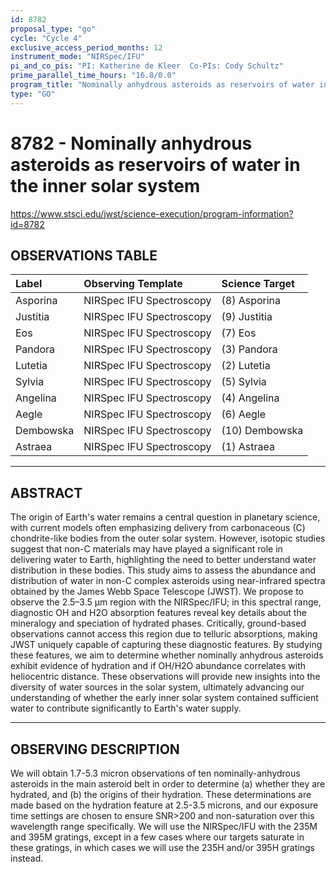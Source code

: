 ```yaml
---
id: 8782
proposal_type: "go"
cycle: "Cycle 4"
exclusive_access_period_months: 12
instrument_mode: "NIRSpec/IFU"
pi_and_co_pis: "PI: Katherine de Kleer  Co-PIs: Cody Schultz"
prime_parallel_time_hours: "16.8/0.0"
program_title: "Nominally anhydrous asteroids as reservoirs of water in the inner solar system"
type: "GO"
---
```

# 8782 - Nominally anhydrous asteroids as reservoirs of water in the inner solar system
https://www.stsci.edu/jwst/science-execution/program-information?id=8782
## OBSERVATIONS TABLE
| Label        | Observing Template       | Science Target |
| :----------- | :----------------------- | :------------- |
| Asporina     | NIRSpec IFU Spectroscopy | (8) Asporina   |
| Justitia     | NIRSpec IFU Spectroscopy | (9) Justitia   |
| Eos          | NIRSpec IFU Spectroscopy | (7) Eos        |
| Pandora      | NIRSpec IFU Spectroscopy | (3) Pandora    |
| Lutetia      | NIRSpec IFU Spectroscopy | (2) Lutetia    |
| Sylvia       | NIRSpec IFU Spectroscopy | (5) Sylvia     |
| Angelina     | NIRSpec IFU Spectroscopy | (4) Angelina   |
| Aegle        | NIRSpec IFU Spectroscopy | (6) Aegle      |
| Dembowska    | NIRSpec IFU Spectroscopy | (10) Dembowska |
| Astraea      | NIRSpec IFU Spectroscopy | (1) Astraea    |

---

## ABSTRACT

The origin of Earth's water remains a central question in planetary science, with current models often emphasizing delivery from carbonaceous (C) chondrite-like bodies from the outer solar system. However, isotopic studies suggest that non-C materials may have played a significant role in delivering water to Earth, highlighting the need to better understand water distribution in these bodies. This study aims to assess the abundance and distribution of water in non-C complex asteroids using near-infrared spectra obtained by the James Webb Space Telescope (JWST). We propose to observe the 2.5–3.5 µm region with the NIRSpec/IFU; in this spectral range, diagnostic OH and H2O absorption features reveal key details about the mineralogy and speciation of hydrated phases. Critically, ground-based observations cannot access this region due to telluric absorptions, making JWST uniquely capable of capturing these diagnostic features. By studying these features, we aim to determine whether nominally anhydrous asteroids exhibit evidence of hydration and if OH/H2O abundance correlates with heliocentric distance. These observations will provide new insights into the diversity of water sources in the solar system, ultimately advancing our understanding of whether the early inner solar system contained sufficient water to contribute significantly to Earth's water supply.

---

## OBSERVING DESCRIPTION

We will obtain 1.7-5.3 micron observations of ten nominally-anhydrous asteroids in the main asteroid belt in order to determine (a) whether they are hydrated, and (b) the origins of their hydration. These determinations are made based on the hydration feature at 2.5-3.5 microns, and our exposure time settings are chosen to ensure SNR>200 and non-saturation over this wavelength range specifically. We will use the NIRSpec/IFU with the 235M and 395M gratings, except in a few cases where our targets saturate in these gratings, in which cases we will use the 235H and/or 395H gratings instead.